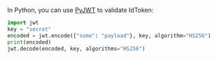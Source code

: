 In Python, you can use [PyJWT](https://pyjwt.readthedocs.io/en/stable/) to validate IdToken:

```python
import jwt
key = "secret"
encoded = jwt.encode({"some": "payload"}, key, algorithm="HS256")
print(encoded)
jwt.decode(encoded, key, algorithms="HS256")
```